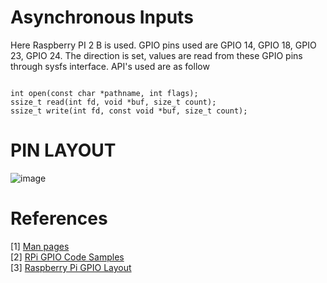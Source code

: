 # Asynchronous Inputs

Here Raspberry PI 2 B is used. GPIO pins used are GPIO 14, GPIO 18, GPIO 23, GPIO 24. The direction is set, values are read from these GPIO pins through sysfs interface. API's used are as follow

```{C}

int open(const char *pathname, int flags);
ssize_t read(int fd, void *buf, size_t count);
ssize_t write(int fd, const void *buf, size_t count);

```

# PIN LAYOUT

![image](https://user-images.githubusercontent.com/19650574/35697066-2d0a1a9a-07af-11e8-92d8-2a4c6a2a4271.png)

# References

[1] [Man pages]() <br>
[2] [RPi GPIO Code Samples](https://elinux.org/RPi_GPIO_Code_Samples) <br>
[3] [Raspberry Pi GPIO Layout](https://www.raspberrypi-spy.co.uk/2012/06/simple-guide-to-the-rpi-gpio-header-and-pins/raspberry-pi-gpio-layout-model-b-plus-rotated-2700x900/#prettyPhoto/0/)
